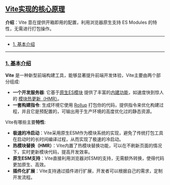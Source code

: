 ## [Vite实现的核心原理](#)
**介绍**：Vite 意在提供开箱即用的配置，利用浏览器原生支持 ES Modules 的特性，无需进行打包操作。

----

- [1. 基本介绍](#1-基本介绍)


---
### [1. 基本介绍](#)
**Vite** 是一种新型前端构建工具，能够显著提升前端开发体验，Vite主要由两个部分组成:
- **一个开发服务器**: 它基于[原生ES模块](../../../PL.Learning/javascript/contents/JavaScriptModules.md) 提供了丰富的[内建功能](https://cn.vitejs.dev/guide/features)，如速度快到惊人的 [模块热更新（HMR）](https://link.juejin.cn/?target=https%3A%2F%2Fcn.vitejs.dev%2Fguide%2Ffeatures.html%23hot-module-replacement)。
- **一套构建指令**: 生成环境它使用 [Rollup](https://link.juejin.cn/?target=https%3A%2F%2Frollupjs.org%2F) 打包你的代码，提供指令来优化构建过程，并且它是预配置的，可输出用于生产环境的高度优化过的静态资源。

Vite有哪些主要**特性**:
- **极速的冷启动**：Vite采用原生ESM作为模块系统的实现，避免了传统打包工具在启动时的长时间编译过程，从而实现了极速的冷启动。
- **热模块替换（HMR）**：Vite内置了热模块替换功能，可以在不刷新页面的情况下，实时更新模块代码，提高开发效率。
- **原生ESM支持**：Vite直接利用浏览器对ESM的支持，无需额外转换，使得代码更加原生、高效。
- **插件化扩展**：Vite支持通过插件进行扩展，开发者可以根据自己的需求，定制开发流程。
